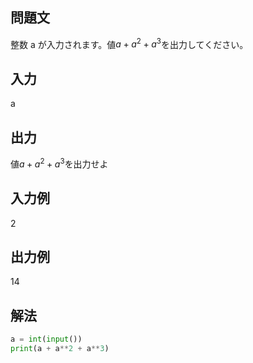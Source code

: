 ## 問題文
整数 
a が入力されます。値$`a+a^{2}+a^{3}`$を出力してください。
## 入力
a
## 出力
値$`a+a^{2}+a^{3}`$を出力せよ
## 入力例
2
## 出力例
14
## 解法

```python
a = int(input())
print(a + a**2 + a**3)